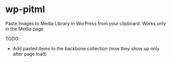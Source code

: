 # wp-pitml
Paste Images to Media Library in WorPress from your clipboard. Works only in the Media page.

TODO:
- Add pasted items to the backbone collection (now they show up only after page load)
